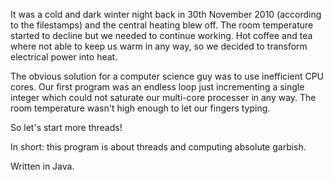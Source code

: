 It was a cold and dark winter night back in 30th November 2010 (according to the filestamps) and the central heating blew off.
The room temperature started to decline but we needed to continue working.
Hot coffee and tea where not able to keep us warm in any way, so we decided to transform electrical power into heat.

The obvious solution for a computer science guy was to use inefficient CPU cores.
Our first program was an endless loop just incrementing a single integer which could not saturate our multi-core processer in any way.
The room temperature wasn't high enough to let our fingers typing.

So let's start more threads!

In short: this program is about threads and computing absolute garbish.

Written in Java.

